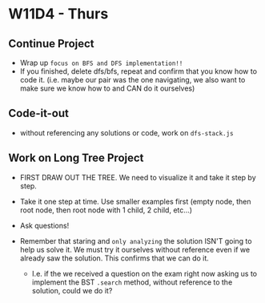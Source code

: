 # W11D4 - Thurs

## Continue Project
- Wrap up `focus on BFS and DFS implementation!!` 
- If you finished, delete dfs/bfs, repeat and confirm that you know how to code it. (i.e. maybe our pair was the one navigating, we also want to make sure we know how to and CAN do it ourselves)

## Code-it-out
- without referencing any solutions or code, work on `dfs-stack.js`

## Work on Long Tree Project
- FIRST DRAW OUT THE TREE. We need to visualize it and take it step by step.
- Take it one step at time. Use smaller examples first (empty node, then root node, then root node with 1 child, 2 child, etc...)
- Ask questions!

- Remember that staring and `only analyzing` the solution ISN'T going to help us solve it. We must try it ourselves without reference even if we already saw the solution. This confirms that we can do it.
  - I.e. if the we received a question on the exam right now asking us to implement the BST `.search` method, without reference to the solution, could we do it?

